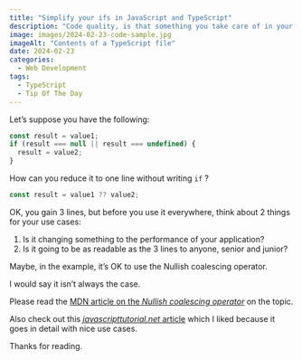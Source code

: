 ```yaml
---
title: "Simplify your ifs in JavaScript and TypeScript"
description: "Code quality, is that something you take care of in your everyday tasks? I do. But sometimes, it is not simply just about saving keystrokes or a number of characters. Let’s dive it"
image: images/2024-02-23-code-sample.jpg
imageAlt: "Contents of a TypeScript file"
date: 2024-02-23
categories:
  - Web Development
tags:
  - TypeScript
  - Tip Of The Day
---
```


Let’s suppose you have the following:

```jsx
const result = value1;
if (result === null || result === undefined) {
  result = value2;
}
```

How can you reduce it to one line without writing `if` ?

```jsx
const result = value1 ?? value2;
```

OK, you gain 3 lines, but before you use it everywhere, think about 2 things for your use cases:

1. Is it changing something to the performance of your application?
2. Is it going to be as readable as the 3 lines to anyone, senior and junior?

Maybe, in the example, it’s OK to use the Nullish coalescing operator.

I would say it isn’t always the case.

Please read the [MDN article on the _Nullish coalescing operator_](https://developer.mozilla.org/en-US/docs/Web/JavaScript/Reference/Operators/Nullish_coalescing) on the topic.

Also check out this [_javascripttutorial.net_ article](https://www.javascripttutorial.net/es-next/javascript-nullish-coalescing-operator/) which I liked because it goes in detail with nice use cases.

Thanks for reading.
